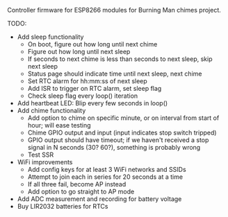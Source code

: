 Controller firmware for ESP8266 modules for Burning Man chimes project.

TODO:
* Add sleep functionality
  * On boot, figure out how long until next chime
  * Figure out how long until next sleep
  * If seconds to next chime is less than seconds to next sleep, skip next sleep
  * Status page should indicate time until next sleep, next chime
  * Set RTC alarm for hh:mm:ss of next sleep
  * Add ISR to trigger on RTC alarm, set sleep flag
  * Check sleep flag every loop() iteration
* Add heartbeat LED: Blip every few seconds in loop()
* Add chime functionality
  * Add option to chime on specific minute, or on interval from start of hour; will ease testing
  * Chime GPIO output and input (input indicates stop switch tripped)
  * GPIO output should have timeout; if we haven't received a stop signal in N seconds (30? 60?), something is probably wrong
  * Test SSR
* WiFi improvements
  * Add config keys for at least 3 WiFi networks and SSIDs
  * Attempt to join each in series for 20 seconds at a time
  * If all three fail, become AP instead
  * Add option to go straight to AP mode
* Add ADC measurement and recording for battery voltage
* Buy LIR2032 batteries for RTCs
